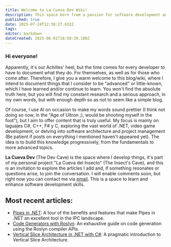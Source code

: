 ```yaml
---
title: Welcome to La Cueva Dev Wiki!
description: This space born from a passion for software development and to share what I've learned
published: true
date: 2025-07-24T12:30:27.632Z
tags: 
editor: markdown
dateCreated: 2025-06-01T18:50:39.100Z
---
```


### Hi everyone!

Apparently, it's our Achilles' heel, but the time comes for every developer to have to document what they do. For themselves, as well as for those who come after. Therefore, I give you a warm welcome to this blog/wiki, where I intend to document things that I consider to be "advanced" or little-known, which I have learned and/or continue to learn. You won't find the absolute truth here, but you will find my constant research and a serious approach, in my own words, but with enough depth so as not to seem like a simple blog.

Of course, I use AI on occasion to make my words sound prettier (I think not doing so now, in the "Age of Ultron ;), would be shooting myself in the foot"), but I aim to offer content that is truly useful.
My focus is mainly on laguajes C#, C++, F# y C, exploring the vast world of .NET, video game development, or delving into software architecture and project management (Be patient if posts on everything I mentioned haven't appeared yet). The idea is to build this knowledge progressively, from the fundamentals to more advanced topics.

**La Cueva Dev** (The Dev Cave) is the space where I develop things, it's part of my personal project "La Cueva del Insecto" (The Insect's Cave), and this is an invitation to explore the articles I add and, if something resonates or questions arise, to join the conversation. I will enable comments soon, but right now you can contact me via [email](mailto:contacto@lacuevadelinsecto.dev?subject=Art%C3%ADculos%20de%20La%20Cueva%20del%20Insecto). This is a space to learn and enhance software development skills.

## Most recent articles:

  - [Pipes in .NET](/en/dotnet/ipc/pipes): A tour of the benefits and features that make Pipes in .NET an excellent tool in the IPC landscape.
  - [Code Generators with Roslyn](/en/dotnet/roslyn/code-generators): An exhaustive guide on code generation using the Roslyn compiler APIs.
  - [Vertical Slice Architecture in .NET with C\#](/en/dotnet/architecture/vertical-slices): A pragmatic introduction to Vertical Slice Architecture.